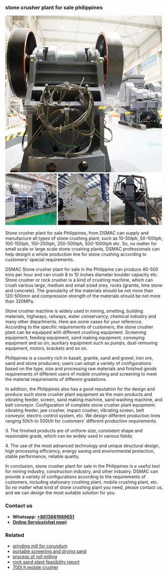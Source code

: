 <h3>stone crusher plant for sale philippines</h3><img src='1708663686.jpg' alt=''><p>Stone crusher plant for sale Philippines, from DSMAC can supply and manufacture all types of stone crushing plant, such as 10-50tph, 50-100tph, 100-150tph, 150-250tph, 250-500tph, 500-1000tph etc. So, no matter for small scale or large scale stone crushing plants, DSMAC professionals can help designt a whole production line for stone crushing according to customers' special requirements.</p><p>DSMAC Stone crusher plant for sale in the Philippine can produce 40-500 tons per hour and can crush 8 to 10 inches diameter boulder capacity etc. Stone crusher or rock crusher is a kind of crushing machine, which can crush various large, medium and small sized ores, rocks (granite, lime stone and concrete). The granularity of the materials should be not more than 120-500mm and compression strength of the materials should be not more than 320MPa.</p><p>Stone crusher machine is widely used in mining, smelting, building materials, highways, railways, water conservancy, chemical industry and many other departments. Here are some cases for your reference. According to the specific requirements of customers, the stone crusher plant can be equipped with different crushing equipment. Screening equipment, feeding equipment, sand making equipment, conveying equipment and so on; auxiliary equipment such as pumps, dust-removing equipment, motors, brackets and so on.</p><p>Philippines is a country rich in basalt, granite, sand and gravel, iron ore, sand and stone producers; users can adopt a variety of configurations based on the type, size and processing raw materials and finished goods requirements of different users of mobile crushing and screening to meet the material requirements of different gradations.</p><p>In addition, the Philippines also has a good reputation for the design and produce such stone crusher plant equipment as the main products and vibrating feeder, screen, sand making machine, sand washing machine, and belt conveyor. Configuration of complete stone crusher plant equipment: vibrating feeder, jaw crusher, impact crusher, vibrating screen, belt conveyor, electric control system, etc. We design different production lines ranging 50t/h to 500t/h for customers' different production requirements.</p><p>3. The finished products are of uniform size, consistent shape and reasonable grade, which can be widely used in various fields;</p><p>4. The use of the most advanced technology and unique structural design, high processing efficiency, energy saving and environmental protection, stable performance, reliable quality.</p><p>In conclusion, stone crusher plant for sale in the Philippines is a useful tool for mining industry, construction industry, and other industry. DSMAC can provide a variety of configurations according to the requirements of customers, including stationary crushing plant, mobile crushing plant, etc. So no matter what kind of stone crushing plant you need, please contact us, and we can design the most suitable solution for you.</p><h3>Contact us</h3><ul><li><strong>Whatsapp:&nbsp;<a href="https://wa.me/8613661969651">+8613661969651</a></strong></li><li><a href="https://swt.shibang-china.com/?git&amp;zhl&amp;stone crusher plant for sale philippines"><strong>Online Service(chat now)</strong></a></li></ul><h3>Related</h3><ul><li><a href='grinding mill for corundum.md'>grinding mill for corundum</a></li><li><a href='portable screening and drying sand.md'>portable screening and drying sand</a></li><li><a href='process of roll milling.md'>process of roll milling</a></li><li><a href='rock sand plant feasibility report.md'>rock sand plant feasibility report</a></li><li><a href='700t h mobile crusher.md'>700t h mobile crusher</a></li></ul>
